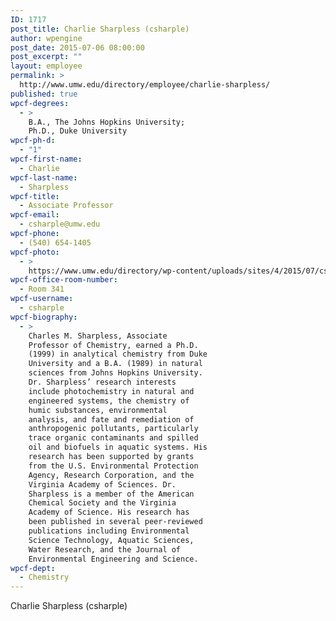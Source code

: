 ```yaml
---
ID: 1717
post_title: Charlie Sharpless (csharple)
author: wpengine
post_date: 2015-07-06 08:00:00
post_excerpt: ""
layout: employee
permalink: >
  http://www.umw.edu/directory/employee/charlie-sharpless/
published: true
wpcf-degrees:
  - >
    B.A., The Johns Hopkins University;
    Ph.D., Duke University
wpcf-ph-d:
  - "1"
wpcf-first-name:
  - Charlie
wpcf-last-name:
  - Sharpless
wpcf-title:
  - Associate Professor
wpcf-email:
  - csharple@umw.edu
wpcf-phone:
  - (540) 654-1405
wpcf-photo:
  - >
    https://www.umw.edu/directory/wp-content/uploads/sites/4/2015/07/csharple-e1436380212956.jpg
wpcf-office-room-number:
  - Room 341
wpcf-username:
  - csharple
wpcf-biography:
  - >
    Charles M. Sharpless, Associate
    Professor of Chemistry, earned a Ph.D.
    (1999) in analytical chemistry from Duke
    University and a B.A. (1989) in natural
    sciences from Johns Hopkins University.
    Dr. Sharpless’ research interests
    include photochemistry in natural and
    engineered systems, the chemistry of
    humic substances, environmental
    analysis, and fate and remediation of
    anthropogenic pollutants, particularly
    trace organic contaminants and spilled
    oil and biofuels in aquatic systems. His
    research has been supported by grants
    from the U.S. Environmental Protection
    Agency, Research Corporation, and the
    Virginia Academy of Sciences. Dr.
    Sharpless is a member of the American
    Chemical Society and the Virginia
    Academy of Science. His research has
    been published in several peer-reviewed
    publications including Environmental
    Science Technology, Aquatic Sciences,
    Water Research, and the Journal of
    Environmental Engineering and Science.
wpcf-dept:
  - Chemistry
---
```

Charlie Sharpless (csharple)